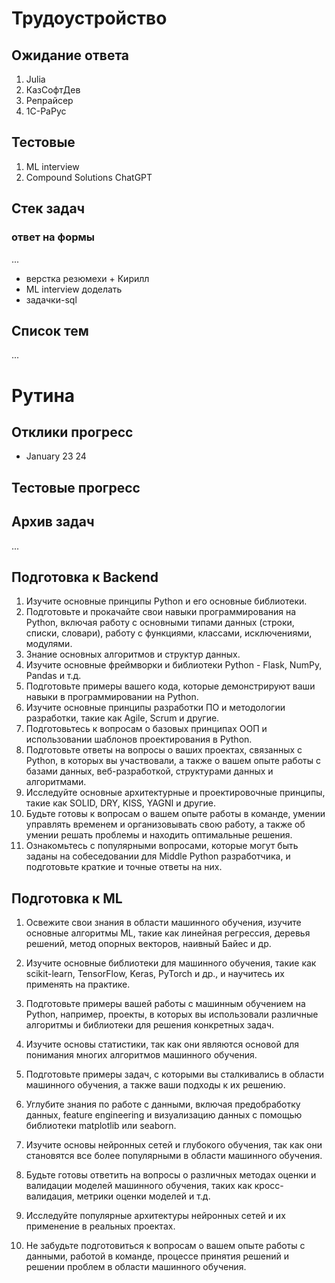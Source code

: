 # Трудоустройство

## Ожидание ответа
1. Julia
2. КазСофтДев
1. Репрайсер
3. 1С-РаРус

## Тестовые
1. ML interview
2. Compound Solutions ChatGPT

## Стек задач
### ответ на формы
...
- верстка резюмехи + Кирилл
- ML interview доделать
- задачки-sql


## Cписок тем
...

# Рутина

## Отклики прогресс
- January 23 24 

## Тестовые прогресс

## Архив задач
...

## Подготовка к Backend

1. Изучите основные принципы Python и его основные библиотеки.
2. Подготовьте и прокачайте свои навыки программирования на Python, включая работу с основными типами данных (строки, списки, словари), работу с функциями, классами, исключениями, модулями.
3. Знание основных алгоритмов и структур данных.
4. Изучите основные фреймворки и библиотеки Python - Flask, NumPy, Pandas и т.д.
5. Подготовьте примеры вашего кода, которые демонстрируют ваши навыки в программировании на Python.
6. Изучите основные принципы разработки ПО и методологии разработки, такие как Agile, Scrum и другие.
7. Подготовьтесь к вопросам о базовых принципах ООП и использовании шаблонов проектирования в Python.
8. Подготовьте ответы на вопросы о ваших проектах, связанных с Python, в которых вы участвовали, а также о вашем опыте работы с базами данных, веб-разработкой, структурами данных и алгоритмами.
9. Исследуйте основные архитектурные и проектировочные принципы, такие как SOLID, DRY, KISS, YAGNI и другие.
10. Будьте готовы к вопросам о вашем опыте работы в команде, умении управлять временем и организовывать свою работу, а также об умении решать проблемы и находить оптимальные решения.
11. Ознакомьтесь с популярными вопросами, которые могут быть заданы на собеседовании для Middle Python разработчика, и подготовьте краткие и точные ответы на них.

## Подготовка к ML
1. Освежите свои знания в области машинного обучения, изучите основные алгоритмы ML, такие как линейная регрессия, деревья решений, метод опорных векторов, наивный Байес и др.

2. Изучите основные библиотеки для машинного обучения, такие как scikit-learn, TensorFlow, Keras, PyTorch и др., и научитесь их применять на практике.

3. Подготовьте примеры вашей работы с машинным обучением на Python, например, проекты, в которых вы использовали различные алгоритмы и библиотеки для решения конкретных задач.

4. Изучите основы статистики, так как они являются основой для понимания многих алгоритмов машинного обучения.

5. Подготовьте примеры задач, с которыми вы сталкивались в области машинного обучения, а также ваши подходы к их решению.

6. Углубите знания по работе с данными, включая предобработку данных, feature engineering и визуализацию данных с помощью библиотеки matplotlib или seaborn.

7. Изучите основы нейронных сетей и глубокого обучения, так как они становятся все более популярными в области машинного обучения.

8. Будьте готовы ответить на вопросы о различных методах оценки и валидации моделей машинного обучения, таких как кросс-валидация, метрики оценки моделей и т.д.

9. Исследуйте популярные архитектуры нейронных сетей и их применение в реальных проектах.

10. Не забудьте подготовиться к вопросам о вашем опыте работы с данными, работой в команде, процессе принятия решений и решении проблем в области машинного обучения.
